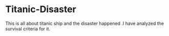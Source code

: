 # Titanic-Disaster
This is all about titanic ship and the disaster happened .I have analyzed the survival criteria for it.
